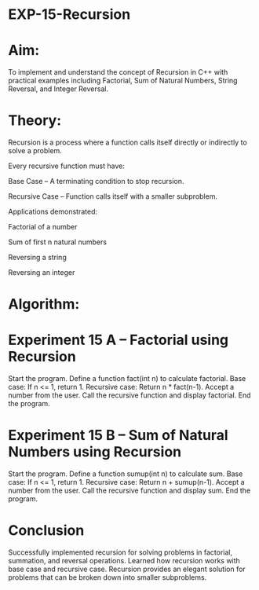 # EXP-15-Recursion

# Aim:
To implement and understand the concept of Recursion in C++ with practical examples including Factorial, Sum of Natural Numbers, String Reversal, and Integer Reversal.

# Theory:

Recursion is a process where a function calls itself directly or indirectly to solve a problem.

Every recursive function must have:

Base Case – A terminating condition to stop recursion.

Recursive Case – Function calls itself with a smaller subproblem.

Applications demonstrated:

Factorial of a number

Sum of first n natural numbers

Reversing a string

Reversing an integer

# Algorithm:

# Experiment 15 A – Factorial using Recursion
Start the program.
Define a function fact(int n) to calculate factorial.
Base case: If n <= 1, return 1.
Recursive case: Return n * fact(n-1).
Accept a number from the user.
Call the recursive function and display factorial.
End the program.

# Experiment 15 B – Sum of Natural Numbers using Recursion
Start the program.
Define a function sumup(int n) to calculate sum.
Base case: If n <= 1, return 1.
Recursive case: Return n + sumup(n-1).
Accept a number from the user.
Call the recursive function and display sum.
End the program.

# Conclusion
Successfully implemented recursion for solving problems in factorial, summation, and reversal operations.
Learned how recursion works with base case and recursive case.
Recursion provides an elegant solution for problems that can be broken down into smaller subproblems.







